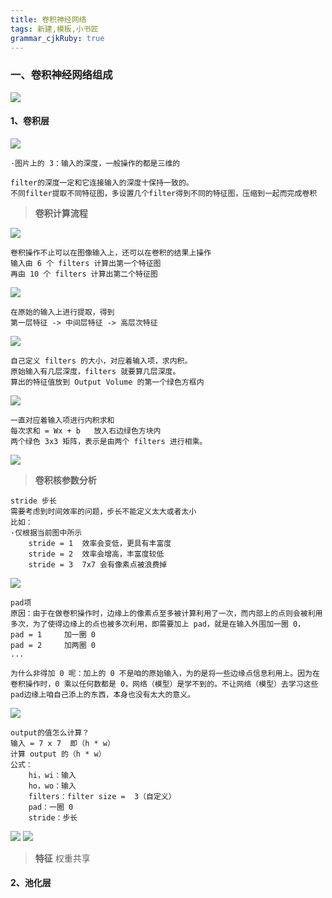 ```yaml
---
title: 卷积神经网络
tags: 新建,模板,小书匠
grammar_cjkRuby: true
---
```


### 一、卷积神经网络组成

![](./images/1574497319419.png)

#### 1、卷积层

![](./images/1574498049091.png)
```
·图片上的 3：输入的深度，一般操作的都是三维的

filter的深度一定和它连接输入的深度十保持一致的。
不同filter提取不同特征图，多设置几个filter得到不同的特征图，压缩到一起而完成卷积
```
>**卷积计算流程**

![](./images/1574498555415.png)
```
卷积操作不止可以在图像输入上，还可以在卷积的结果上操作
输入由 6 个 filters 计算出第一个特征图
再由 10 个 filters 计算出第二个特征图
```
![](./images/1574498879177.png)
```
在原始的输入上进行提取，得到
第一层特征 -> 中间层特征 -> 高层次特征
```
![](./images/1574499049755.png)
```
自己定义 filters 的大小，对应着输入项，求内积。
原始输入有几层深度，filters 就要算几层深度。
算出的特征值放到 Output Volume 的第一个绿色方框内
```
![](./images/1574499803406.png)
```
一直对应着输入项进行内积求和
每次求和 = Wx + b	放入右边绿色方块内
两个绿色 3x3 矩阵，表示是由两个 filters 进行相乘。
```
![](./images/1574499973051.png)

>**卷积核参数分析**

```
stride 步长
需要考虑到时间效率的问题，步长不能定义太大或者太小
比如：
·仅根据当前图中所示
	stride = 1	效率会变低，更具有丰富度
	stride = 2	效率会增高，丰富度较低
	stride = 3	7x7 会有像素点被浪费掉
```
![](./images/1574500396676.png)

```
pad项
原因：由于在做卷积操作时，边缘上的像素点至多被计算利用了一次，而内部上的点则会被利用多次，为了使得边缘上的点也被多次利用，即需要加上 pad，就是在输入外围加一圈 0，
pad = 1		加一圈 0
pad = 2		加两圈 0
...

为什么非得加 0 呢：加上的 0 不是咱的原始输入，为的是将一些边缘点信息利用上。因为在卷积操作时，0 乘以任何数都是 0，网络（模型）是学不到的。不让网络（模型）去学习这些pad边缘上咱自己添上的东西，本身也没有太大的意义。
```
![](./images/1574500868886.png)
```
output的值怎么计算？
输入 = 7 x 7	即（h * w）
计算 output 的（h * w）
公式：
	hi，wi：输入
	ho，wo：输入
	filters：filter size =  3（自定义）
	pad：一圈 0
	stride：步长
```
![](./images/1574502836923.png)
![](./images/1574562836130.png)

>**特征**
>权重共享

#### 2、池化层


